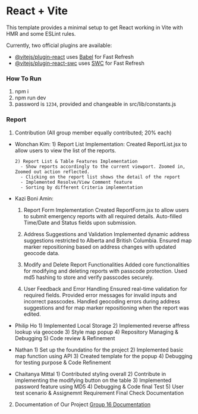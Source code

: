 # React + Vite

This template provides a minimal setup to get React working in Vite with HMR and some ESLint rules.

Currently, two official plugins are available:

- [@vitejs/plugin-react](https://github.com/vitejs/vite-plugin-react/blob/main/packages/plugin-react/README.md) uses [Babel](https://babeljs.io/) for Fast Refresh
- [@vitejs/plugin-react-swc](https://github.com/vitejs/vite-plugin-react-swc) uses [SWC](https://swc.rs/) for Fast Refresh

### How To Run
1. npm i 
2. npm run dev
3. password is `1234`, provided and changeable in src/lib/constants.js


### Report

1. Contribution (All group member equally contributed; 20% each)
- Wonchan Kim:
      1) Report List Implementation:
      Created ReportList.jsx to allow users to view the list of the reports.
      
      2) Report List & Table Features Implementation
        - Show reports accordingly to the current viewport. Zoomed in, Zoomed out action reflected.
        - Clicking on the report list shows the detail of the report
        - Implemented Resolve/View Comment feature
        - Sorting by different Criteria implementation
    
-  Kazi Boni Amin: 
      1) Report Form Implementation
      Created ReportForm.jsx to allow users to submit emergency reports with all required details.
      Auto-filled Time/Date and Status fields upon submission.

      2) Address Suggestions and Validation
      Implemented dynamic address suggestions restricted to Alberta and British Columbia.
      Ensured map marker repositioning based on address changes with updated geocode data.

      3) Modify and Delete Report Functionalities
      Added core functionalities for modifying and deleting reports with passcode protection.
      Used md5 hashing to store and verify passcodes securely.

      4) User Feedback and Error Handling
      Ensured real-time validation for required fields.
      Provided error messages for invalid inputs and incorrect passcodes.
      Handled geocoding errors during address suggestions and for map marker repositioning when the report was edited.
  
- Philip Ho
      1) Implemented Local Storage
      2) Implemented reverse affress lookup via geocode
      3) Style map popup
      4) Repository Managing & Debugging
      5) Code review & Refinement
      
- Nathan 
      1) Set up the foundatino for the project
      2) Implemented basic map function using API
      3) Created template for the popup
      4) Debugging for testing purpose & Code Refinement
   
- Chaitanya Mittal
      1) Contributed styling overall
      2) Contribute in implementing the modifying button on the table
      3) Implemented password feature using MD5
      4) Debugging & Code final Test
      5) User test scenario & Assignemnt Requirement Final Check Documentation

2. Documentation of Our Project
[Group 16 Documentation](./document/C272%20Map%20test.pdf)